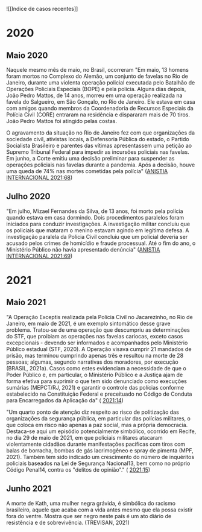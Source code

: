 ![[Indice de casos recentes]]

# 2020

## Maio 2020

Naquele mesmo mês de maio, no Brasil, ocorreram 
"Em maio, 13 homens foram mortos no Complexo do Alemão, um conjunto de favelas no Rio de Janeiro, durante uma violenta operação policial executada pelo Batalhão de Operações Policiais Especiais (BOPE) e pela polícia. Alguns dias depois, João Pedro Mattos, de 14 anos, morreu em uma operação realizada na favela do Salgueiro, em São Gonçalo, no Rio de Janeiro. Ele estava em casa com amigos quando membros da Coordenadoria de Recursos Especiais da Polícia Civil (CORE) entraram na residência e dispararam mais de 70 tiros. João Pedro Mattos foi atingido pelas costas. 

O agravamento da situação no Rio de Janeiro fez com que organizações da sociedade civil, ativistas locais, a Defensoria Pública do estado, o Partido Socialista Brasileiro e parentes das vítimas apresentassem uma petição ao Supremo Tribunal Federal para impedir as incursões policiais nas favelas. Em junho, a Corte emitiu uma decisão preliminar para suspender as operações policiais nas favelas durante a pandemia. Após a decisão, houve uma queda de 74% nas mortes cometidas pela polícia" ([ANISTIA INTERNACIONAL 2021:68](zotero://open-pdf/groups/4374086/items/BJCLRBG5?page=68))

## Julho 2020
"Em julho, Mizael Fernandes da Silva, de 13 anos, foi morto pela polícia quando estava em casa dormindo. Dois procedimentos paralelos foram iniciados para conduzir investigações. A investigação militar concluiu que os policiais que mataram o menino estavam agindo em legítima defesa. A investigação paralela da Polícia Civil concluiu que um policial deveria ser acusado pelos crimes de homicídio e fraude processual. Até o fim do ano, o Ministério Público não havia apresentado denúncia" ([ANISTIA INTERNACIONAL 2021:69](zotero://open-pdf/groups/4374086/items/BJCLRBG5?page=69))


# 2021
## Maio 2021
"A Operação Exceptis realizada pela Polícia Civil no Jacarezinho, no Rio de Janeiro, em maio de 2021, é um exemplo sintomático desse grave problema. Tratou-se de uma operação que descumpriu as determinações do STF, que proibiam as operações nas favelas cariocas, exceto casos excepcionais - devendo ser informados e acompanhados pelo Ministério Público estadual (STF, 2020). A Operação visava cumprir 21 mandados de prisão, mas terminou cumprindo apenas três e resultou na morte de 28 pessoas; algumas, segundo narrativas dos moradores, por execução (BRASIL, 2021a). Casos como estes evidenciam a necessidade de que o Poder Público e, em particular, o Ministério Público e a Justiça ajam de forma efetiva para suprimir o que tem sido denunciado como execuções sumárias (MEPCT/RJ, 2021) e garantir o controle das polícias conforme estabelecido na Constituição Federal e preceituado no Código de Conduta para Encarregados da Aplicação da" ( [2021:14](zotero://open-pdf/groups/4374086/items/6L5F6SDG?page=14))

"Um quarto ponto de atenção diz respeito ao risco de politização das organizações da segurança pública, em particular das polícias militares, o que coloca em risco não apenas a paz social, mas a própria democracia. Destaca-se aqui um episódio potencialmente simbólico, ocorrido em Recife, no dia 29 de maio de 2021, em que policiais militares atacaram violentamente cidadãos durante manifestações pacíficas com tiros com balas de borracha, bombas de gás lacrimogêneo e spray de pimenta (MPF, 2021). Também tem sido indicado um crescimento do número de inquéritos policiais baseados na Lei de Segurança Nacional13, bem como no próprio Código Penal14, contra os "delitos de opinião"." ( [2021:15](zotero://open-pdf/groups/4374086/items/6L5F6SDG?page=15))


## Junho 2021
A morte de Kath, uma mulher negra grávida, é simbólica do racismo brasileiro, aquele que acaba com a vida antes mesmo que ela possa existir fora do ventre. Mostra que ser negro neste país é um ato diário de resistência e de sobrevivência. (TREVISAN, 2021)


